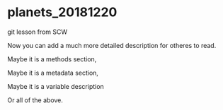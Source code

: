 # planets_20181220
git lesson from SCW

Now you can add a much more detailed description for otheres to read.

Maybe it is a methods section,

Maybe it is a metadata section,

Maybe it is a variable description

Or all of the above.
